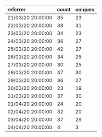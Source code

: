 | referrer          | count | uniques |
| :---------------- | :---- | :------ |
| 21/03/20 20:00:00 | 35    | 23      |
| 22/03/20 20:00:00 | 38    | 31      |
| 23/03/20 20:00:00 | 34    | 23      |
| 24/03/20 20:00:00 | 36    | 27      |
| 25/03/20 20:00:00 | 42    | 27      |
| 26/03/20 20:00:00 | 34    | 25      |
| 27/03/20 20:00:00 | 30    | 25      |
| 28/03/20 20:00:00 | 47    | 30      |
| 29/03/20 20:00:00 | 36    | 27      |
| 30/03/20 20:00:00 | 23    | 19      |
| 31/03/20 20:00:00 | 37    | 30      |
| 01/04/20 20:00:00 | 24    | 20      |
| 02/04/20 20:00:00 | 32    | 20      |
| 03/04/20 20:00:00 | 37    | 29      |
| 04/04/20 20:00:00 | 4     | 3       |